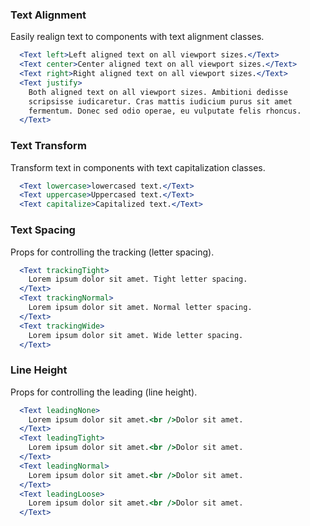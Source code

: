 ### Text Alignment

Easily realign text to components with text alignment classes.

```jsx
  <Text left>Left aligned text on all viewport sizes.</Text>
  <Text center>Center aligned text on all viewport sizes.</Text>
  <Text right>Right aligned text on all viewport sizes.</Text>
  <Text justify>
    Both aligned text on all viewport sizes. Ambitioni dedisse
    scripsisse iudicaretur. Cras mattis iudicium purus sit amet
    fermentum. Donec sed odio operae, eu vulputate felis rhoncus.
  </Text>
```

### Text Transform

Transform text in components with text capitalization classes.

```jsx
  <Text lowercase>lowercased text.</Text>
  <Text uppercase>Uppercased text.</Text>
  <Text capitalize>Capitalized text.</Text>
```

### Text Spacing

Props for controlling the tracking (letter spacing).

```jsx
  <Text trackingTight>
    Lorem ipsum dolor sit amet. Tight letter spacing.
  </Text>
  <Text trackingNormal>
    Lorem ipsum dolor sit amet. Normal letter spacing.
  </Text>
  <Text trackingWide>
    Lorem ipsum dolor sit amet. Wide letter spacing.
  </Text>
```

### Line Height

Props for controlling the leading (line height).

```jsx
  <Text leadingNone>
    Lorem ipsum dolor sit amet.<br />Dolor sit amet.
  </Text>
  <Text leadingTight>
    Lorem ipsum dolor sit amet.<br />Dolor sit amet.
  </Text>
  <Text leadingNormal>
    Lorem ipsum dolor sit amet.<br />Dolor sit amet.
  </Text>
  <Text leadingLoose>
    Lorem ipsum dolor sit amet.<br />Dolor sit amet.
  </Text>
```
